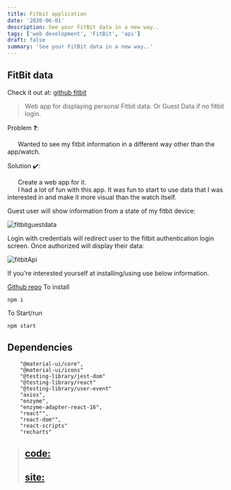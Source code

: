 ```yaml
---
title: Fitbit application
date: '2020-06-01'
description: See your FitBit data in a new way..
tags: ['web development', 'FitBit', 'api']
draft: false
summary: 'See your FitBit data in a new way..'
---
```


## FitBit data

Check it out at: [github fitbit](tdnicola.github.io/fitbit_api/)

> Web app for displaying personal Fitbit data. Or Guest Data if no fitbit login.

Problem ❓:  

&nbsp;&nbsp;&nbsp;&nbsp;&nbsp;&nbsp;Wanted to see my fitbit information in a different way other than the app/watch.


Solution ✔️:  

&nbsp;&nbsp;&nbsp;&nbsp;&nbsp;&nbsp;Create a web app for it.  
&nbsp;&nbsp;&nbsp;&nbsp;&nbsp;&nbsp;I had a lot of fun with this app. It was fun to start to use data that I was interested in and make it more visual than the watch itself. 

Guest user will show information from a state of my fitbit device: 

![fitbitguestdata](https://i.ibb.co/3YW0VB4/fitbitapi.png "fitbit guest data picture")

Login with credentials will redirect user to the fitbit authentication login screen. Once authorized will display their data: 

![fitbitApi](https://i.ibb.co/nzv9kzF/fitbitconsent.png "FitbitApi authentication")

If you're interested yourself at installing/using use below information.

[Github repo](https://github.com/tdnicola/Fitbit_api)
To install

```
npm i
```

To Start/run

```
npm start
```

## Dependencies

```
    "@material-ui/core",
    "@material-ui/icons"
    "@testing-library/jest-dom"
    "@testing-library/react"
    "@testing-library/user-event"
    "axios",
    "enzyme",
    "enzyme-adapter-react-16",
    "react"",
    "react-dom"",
    "react-scripts"
    "recharts"
```


> ## [code:](https://github.com/tdnicola/Fitbit_api)  
> ## [site:](tdnicola.github.io/fitbit_api/)  